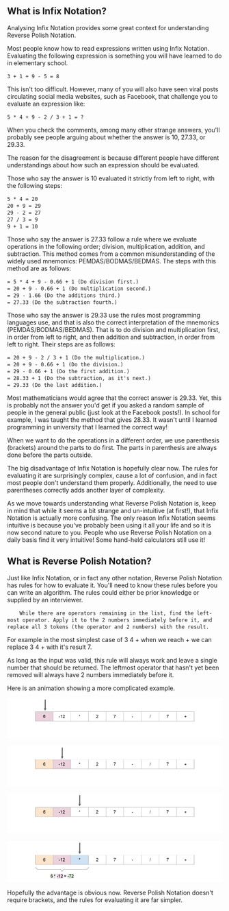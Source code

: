 ## What is Infix Notation?

Analysing Infix Notation provides some great context for understanding Reverse Polish Notation.

Most people know how to read expressions written using Infix Notation. Evaluating the following expression is something you will have learned to do in elementary school.
```
3 + 1 + 9 - 5 = 8
```
This isn't too difficult. However, many of you will also have seen viral posts circulating social media websites, such as Facebook, that challenge you to evaluate an expression like:
```
5 * 4 + 9 - 2 / 3 + 1 = ?
```
When you check the comments, among many other strange answers, you'll probably see people arguing about whether the answer is 10, 27.33, or 29.33.

The reason for the disagreement is because different people have different understandings about how such an expression should be evaluated.

Those who say the answer is 10 evaluated it strictly from left to right, with the following steps:
```
5 * 4 = 20
20 + 9 = 29
29 - 2 = 27
27 / 3 = 9
9 + 1 = 10
```
Those who say the answer is 27.33 follow a rule where we evaluate operations in the following order; division, multiplication, addition, and subtraction. This method comes from a common misunderstanding of the widely used mnemonics: PEMDAS/BODMAS/BEDMAS. The steps with this method are as follows:
```
= 5 * 4 + 9 - 0.66 + 1 (Do division first.)
= 20 + 9 - 0.66 + 1 (Do multiplication second.)
= 29 - 1.66 (Do the additions third.)
= 27.33 (Do the subtraction fourth.)
```
Those who say the answer is 29.33 use the rules most programming languages use, and that is also the correct interpretation of the mnemonics (PEMDAS/BODMAS/BEDMAS). That is to do division and multiplication first, in order from left to right, and then addition and subtraction, in order from left to right. Their steps are as follows:
```
= 20 + 9 - 2 / 3 + 1 (Do the multiplication.)
= 20 + 9 - 0.66 + 1 (Do the division.)
= 29 - 0.66 + 1 (Do the first addition.)
= 28.33 + 1 (Do the subtraction, as it's next.)
= 29.33 (Do the last addition.)
```
Most mathematicians would agree that the correct answer is 29.33. Yet, this is probably not the answer you'd get if you asked a random sample of people in the general public (just look at the Facebook posts!). In school for example, I was taught the method that gives 28.33. It wasn't until I learned programming in university that I learned the correct way!

When we want to do the operations in a different order, we use parenthesis (brackets) around the parts to do first. The parts in parenthesis are always done before the parts outside.

The big disadvantage of Infix Notation is hopefully clear now. The rules for evaluating it are surprisingly complex, cause a lot of confusion, and in fact most people don't understand them properly. Additionally, the need to use parentheses correctly adds another layer of complexity.

As we move towards understanding what Reverse Polish Notation is, keep in mind that while it seems a bit strange and un-intuitive (at first!), that Infix Notation is actually more confusing. The only reason Infix Notation seems intuitive is because you've probably been using it all your life and so it is now second nature to you. People who use Reverse Polish Notation on a daily basis find it very intuitive! Some hand-held calculators still use it! 


## What is Reverse Polish Notation?

Just like Infix Notation, or in fact any other notation, Reverse Polish Notation has rules for how to evaluate it. You'll need to know these rules before you can write an algorithm. The rules could either be prior knowledge or supplied by an interviewer.

        While there are operators remaining in the list, find the left-most operator. Apply it to the 2 numbers immediately before it, and replace all 3 tokens (the operator and 2 numbers) with the result.

For example in the most simplest case of 3 4 + when we reach + we can replace 3 4 + with it's result 7.

As long as the input was valid, this rule will always work and leave a single number that should be returned. The leftmost operator that hasn't yet been removed will always have 2 numbers immediately before it.

Here is an animation showing a more complicated example.

![rpn1](1.png)

![rpn2](2.png)

![rpn3](3.png)

![rpn4](4.png)

Hopefully the advantage is obvious now. Reverse Polish Notation doesn't require brackets, and the rules for evaluating it are far simpler. 
